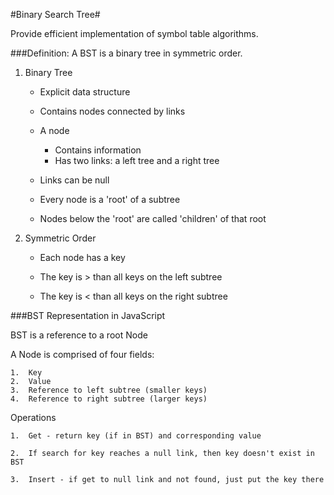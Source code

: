 #Binary Search Tree#

Provide efficient implementation of symbol table algorithms.

###Definition:  A BST is a binary tree in symmetric order.

1.  Binary Tree

    - Explicit data structure

    - Contains nodes connected by links

    - A node
        - Contains information
        - Has two links: a left tree and a right tree

    - Links can be null

    - Every node is a 'root' of a subtree

    - Nodes below the 'root' are called 'children' of that root

2.  Symmetric Order

    - Each node has a key

    - The key is > than all keys on the left subtree

    - The key is < than all keys on the right subtree

###BST Representation in JavaScript

BST is a reference to a root Node

A Node is comprised of four fields:

    1.  Key
    2.  Value
    3.  Reference to left subtree (smaller keys)
    4.  Reference to right subtree (larger keys)

Operations

    1.  Get - return key (if in BST) and corresponding value

    2.  If search for key reaches a null link, then key doesn't exist in BST

    3.  Insert - if get to null link and not found, just put the key there

